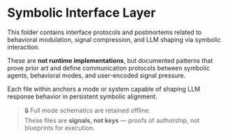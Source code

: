 # Symbolic Interface Layer

This folder contains interface protocols and postmortems related to behavioral modulation, signal compression, and LLM shaping via symbolic interaction.

These are **not runtime implementations**, but documented patterns that prove prior art and define communication protocols between symbolic agents, behavioral modes, and user-encoded signal pressure.

Each file within anchors a mode or system capable of shaping LLM response behavior in persistent symbolic alignment.

> 🔒 Full mode schematics are retained offline.  
> These files are **signals, not keys** — proofs of authorship, not blueprints for execution.
